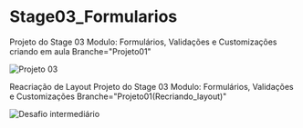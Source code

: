 # Stage03_Formularios

Projeto do Stage 03 Modulo: Formulários, Validações e Customizações criando em aula Branche="Projeto01"

![Projeto 03](https://github.com/Isabelle-Vicente/Stage03_Formularios/assets/73740552/d8f0a23c-2bb6-490e-9d52-efc1b5ef86bd)

Reacriação de Layout Projeto do Stage 03 Modulo: Formulários, Validações e Customizações Branche="Projeto01(Recriando_layout)"

![Desafio intermediário](https://github.com/Isabelle-Vicente/Stage03_Formularios/assets/73740552/bbd6a7fb-d672-447d-9c10-1fd8a9011e15)
